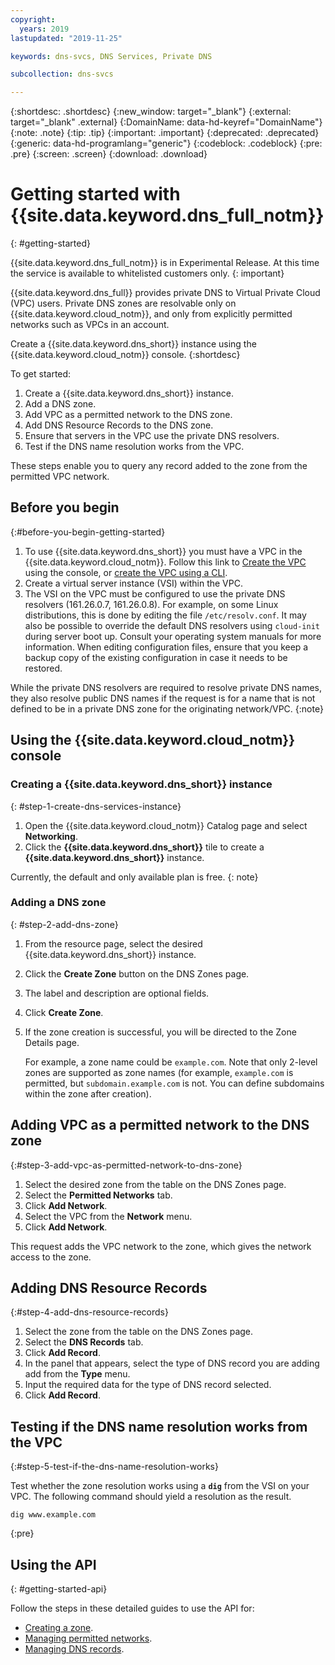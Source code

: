 ```yaml
---
copyright:
  years: 2019
lastupdated: "2019-11-25"

keywords: dns-svcs, DNS Services, Private DNS

subcollection: dns-svcs

---
```


{:shortdesc: .shortdesc}
{:new_window: target="_blank"}
{:external: target="_blank" .external}
{:DomainName: data-hd-keyref="DomainName"}
{:note: .note}
{:tip: .tip}
{:important: .important}
{:deprecated: .deprecated}
{:generic: data-hd-programlang="generic"}
{:codeblock: .codeblock}
{:pre: .pre}
{:screen: .screen}
{:download: .download}

# Getting started with {{site.data.keyword.dns_full_notm}}
{: #getting-started}

{{site.data.keyword.dns_full_notm}} is in Experimental Release. At this time the service is available to whitelisted customers only.
{: important}

{{site.data.keyword.dns_full}} provides private DNS to Virtual Private Cloud (VPC) users. Private DNS zones are resolvable only on {{site.data.keyword.cloud_notm}}, and only from explicitly permitted networks such as VPCs in an account.

Create a {{site.data.keyword.dns_short}} instance using the {{site.data.keyword.cloud_notm}} console.
{:shortdesc}

To get started:

1. Create a {{site.data.keyword.dns_short}} instance.
1. Add a DNS zone.
1. Add VPC as a permitted network to the DNS zone.
1. Add DNS Resource Records to the DNS zone.
1. Ensure that servers in the VPC use the private DNS resolvers.
1. Test if the DNS name resolution works from the VPC.

These steps enable you to query any record added to the zone from the permitted VPC network.

## Before you begin
{:#before-you-begin-getting-started}

1. To use {{site.data.keyword.dns_short}} you must have a VPC in the {{site.data.keyword.cloud_notm}}. Follow this link to [Create the VPC](/docs/vpc-on-classic?topic=vpc-on-classic-creating-a-vpc-using-the-ibm-cloud-console) using the console, or [create the VPC using a CLI](/docs/vpc-on-classic?topic=vpc-on-classic-creating-a-vpc-using-the-ibm-cloud-cli).
1. Create a virtual server instance (VSI) within the VPC.
1. The VSI on the VPC must be configured to use the private DNS resolvers (161.26.0.7, 161.26.0.8). For example, on some Linux distributions, this is done by editing the file `/etc/resolv.conf`. It may also be possible to override the default DNS resolvers using `cloud-init` during server boot up. Consult your operating system manuals for more information. When editing configuration files, ensure that you keep a backup copy of the existing configuration in case it needs to be restored.

While the private DNS resolvers are required to resolve private DNS names, they also resolve public DNS names if the request is for a name that is not defined to be in a private DNS zone for the originating network/VPC.
{:note}

## Using the {{site.data.keyword.cloud_notm}} console

### Creating a {{site.data.keyword.dns_short}} instance
{: #step-1-create-dns-services-instance}

1. Open the {{site.data.keyword.cloud_notm}} Catalog page and select **Networking**.
1. Click the **{{site.data.keyword.dns_short}}** tile to create a **{{site.data.keyword.dns_short}}** instance.

Currently, the default and only available plan is free.
{: note}

### Adding a DNS zone
{: #step-2-add-dns-zone}

1. From the resource page, select the desired {{site.data.keyword.dns_short}} instance.
1. Click the **Create Zone** button on the DNS Zones page.
1. The label and description are optional fields.
1. Click **Create Zone**.
1. If the zone creation is successful, you will be directed to the Zone Details page.

   For example, a zone name could be `example.com`. Note that only 2-level zones are supported as zone names (for example, `example.com` is permitted, but `subdomain.example.com` is not. You can define subdomains within the zone after creation).

## Adding VPC as a permitted network to the DNS zone
{:#step-3-add-vpc-as-permitted-network-to-dns-zone}

1. Select the desired zone from the table on the DNS Zones page.
1. Select the **Permitted Networks** tab.
1. Click **Add Network**.
1. Select the VPC from the **Network** menu.
1. Click **Add Network**.

This request adds the VPC network to the zone, which gives the network access to the zone.

## Adding DNS Resource Records
{:#step-4-add-dns-resource-records}

1. Select the zone from the table on the DNS Zones page.
1. Select the **DNS Records** tab.
1. Click **Add Record**.
1. In the panel that appears, select the type of DNS record you are adding add from the **Type** menu.
1. Input the required data for the type of DNS record selected.
1. Click **Add Record**.

## Testing if the DNS name resolution works from the VPC
{:#step-5-test-if-the-dns-name-resolution-works}

Test whether the zone resolution works using a **`dig`** from the VSI on your VPC. The following command should yield a resolution as the result.

```shell
dig www.example.com
```
{:pre}

## Using the API
{: #getting-started-api}

Follow the steps in these detailed guides to use the API for:
- [Creating a zone](/docs/dns-svcs?topic=dns-svcs-managing-dns-zones-api#managing-dns-zones-api).
- [Managing permitted networks](/docs/dns-svcs?topic=dns-svcs-managing-permitted-networks-api#managing-permitted-networks-api).
- [Managing DNS records](/docs/dns-svcs?topic=dns-svcs-managing-dns-records-api#managing-dns-records-api).
